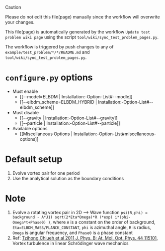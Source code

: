 > [!CAUTION]
> Please do not edit this file(page) manually since the workflow will overwrite your changes.
>
> This file(page) is automatically generated by the workflow `Update test problem wiki page` using the script `tool/wiki/sync_test_problem_pages.py`.
>
> The workflow is triggered by push changes to any of `example/test_problem/*/*/README.md` and `tool/wiki/sync_test_problem_pages.py`.


# `configure.py` options
- Must enable
   - [[--model=ELBDM | Installation:-Option-List#--modle]]
   - [[--elbdm_scheme=ELBDM_HYBRID | Installation:-Option-List#--elbdm_scheme]]
- Must disable
   - [[--gravity | Installation:-Option-List#--gravity]]
   - [[--particle | Installation:-Option-List#--particle]]
- Available options
   - [[Miscellaneous Options | Installation:-Option-List#miscellaneous-options]]


# Default setup
1. Evolve vortex pair for one period
2. Use the analytical solution as the boundary conditions


# Note
1. Evolve a rotating vortex pair in 2D
   --> Wave function `psi(R,phi) = background - A*J1( sqrt(2*Eta*Omega)*R )*exp( i*(phi-Omega*t+Phase0) )`,
       where `A` is a constant on the order of background, `Eta=ELBDM_MASS/PLANCK_CONSTANT`,
       `phi` is azimuthal angle, `R` is radius, `Omega` is angular frequency, and `Phase0` is a phase constant
2. Ref: [Tzihong Chiueh et al 2011 J. Phys. B: At. Mol. Opt. Phys. 44 115101](https://doi.org/10.1088/0953-4075/44/11/115101),
        Vortex turbulence in linear Schrödinger wave mechanics
